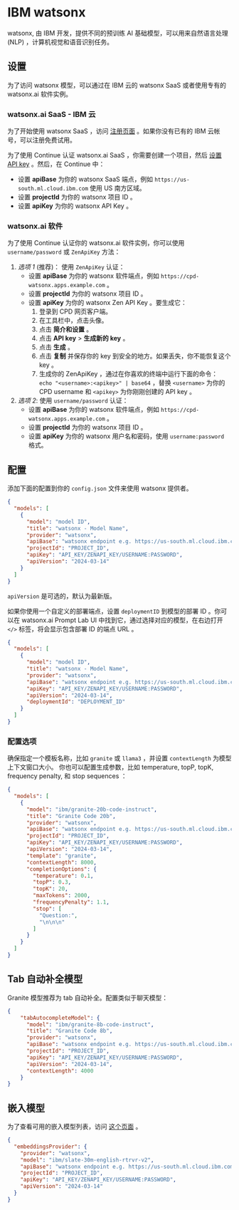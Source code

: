 # IBM watsonx

watsonx, 由 IBM 开发，提供不同的预训练 AI 基础模型，可以用来自然语言处理 (NLP) ，计算机视觉和语音识别任务。

## 设置

为了访问 watsonx 模型，可以通过在 IBM 云的 watsonx SaaS 或者使用专有的 watsonx.ai 软件实例。

### watsonx.ai SaaS - IBM 云

为了开始使用 watsonx SaaS ，访问 [注册页面](https://dataplatform.cloud.ibm.com/registration/stepone?context=wx) 。如果你没有已有的 IBM 云帐号，可以注册免费试用。

为了使用 Continue 认证 watsonx.ai SaaS ，你需要创建一个项目，然后 [设置 API key](https://www.ibm.com/docs/en/mas-cd/continuous-delivery?topic=cli-creating-your-cloud-api-key) 。然后，在 Continue 中：

- 设置 **apiBase** 为你的 watsonx SaaS 端点，例如 `https://us-south.ml.cloud.ibm.com` 使用 US 南方区域。
- 设置 **projectId** 为你的 watsonx 项目 ID 。
- 设置 **apiKey** 为你的 watsonx API Key 。

### watsonx.ai 软件

为了使用 Continue 认证你的 watsonx.ai 软件实例，你可以使用 `username/password` 或 `ZenApiKey` 方法：

1. _选项 1_ (推荐)： 使用 `ZenApiKey` 认证：
   - 设置 **apiBase** 为你的 watsonx 软件端点，例如 `https://cpd-watsonx.apps.example.com` 。
   - 设置 **projectId** 为你的 watsonx 项目 ID 。
   - 设置 **apiKey** 为你的 watsonx Zen API Key 。要生成它：
     1. 登录到 CPD 网页客户端。
     2. 在工具栏中，点击头像。
     3. 点击 **简介和设置** 。
     4. 点击 **API key** > **生成新的 key** 。
     5. 点击 **生成** 。
     6. 点击 **复制** 并保存你的 key 到安全的地方。如果丢失，你不能恢复这个 key 。
     7. 生成你的 ZenApiKey ，通过在你喜欢的终端中运行下面的命令： `echo "<username>:<apikey>" | base64` ，替换 `<username>` 为你的 CPD username 和 `<apikey>` 为你刚刚创建的 API key 。
2. _选项 2_: 使用 `username/password` 认证：
   - 设置 **apiBase** 为你的 watsonx 软件端点，例如 `https://cpd-watsonx.apps.example.com` 。
   - 设置 **projectId** 为你的 watsonx 项目 ID 。
   - 设置 **apiKey** 为你的 watsonx 用户名和密码，使用 `username:password` 格式。

## 配置

添加下面的配置到你的 `config.json` 文件来使用 watsonx 提供者。

```json title="~/.continue/config.json"
{
  "models": [
    {
      "model": "model ID",
      "title": "watsonx - Model Name",
      "provider": "watsonx",
      "apiBase": "watsonx endpoint e.g. https://us-south.ml.cloud.ibm.com",
      "projectId": "PROJECT_ID",
      "apiKey": "API_KEY/ZENAPI_KEY/USERNAME:PASSWORD",
      "apiVersion": "2024-03-14"
    }
  ]
}
```

`apiVersion` 是可选的，默认为最新版。

如果你使用一个自定义的部署端点，设置 `deploymentID` 到模型的部署 ID 。你可以在 watsonx.ai Prompt Lab UI 中找到它，通过选择对应的模型，在右边打开 `</>` 标签，将会显示包含部署 ID 的端点 URL 。

```json title="~/.continue/config.json"
{
  "models": [
    {
      "model": "model ID",
      "title": "watsonx - Model Name",
      "provider": "watsonx",
      "apiBase": "watsonx endpoint e.g. https://us-south.ml.cloud.ibm.com",
      "apiKey": "API_KEY/ZENAPI_KEY/USERNAME:PASSWORD",
      "apiVersion": "2024-03-14",
      "deploymentId": "DEPLOYMENT_ID"
    }
  ]
}
```

### 配置选项

确保指定一个模板名称，比如 `granite` 或 `llama3` ，并设置 `contextLength` 为模型上下文窗口大小。
你也可以配置生成参数，比如 temperature, topP, topK, frequency penalty, 和 stop sequences ：

```json title="~/.continue/config.json"
{
  "models": [
    {
      "model": "ibm/granite-20b-code-instruct",
      "title": "Granite Code 20b",
      "provider": "watsonx",
      "apiBase": "watsonx endpoint e.g. https://us-south.ml.cloud.ibm.com",
      "projectId": "PROJECT_ID",
      "apiKey": "API_KEY/ZENAPI_KEY/USERNAME:PASSWORD",
      "apiVersion": "2024-03-14",
      "template": "granite",
      "contextLength": 8000,
      "completionOptions": {
        "temperature": 0.1,
        "topP": 0.3,
        "topK": 20,
        "maxTokens": 2000,
        "frequencyPenalty": 1.1,
        "stop": [
          "Question:",
          "\n\n\n"
        ]
      }
    }
  ]
}
```

## Tab 自动补全模型

Granite 模型推荐为 tab 自动补全。配置类似于聊天模型：
```json title="~/.continue/config.json"
{
    "tabAutocompleteModel": {
      "model": "ibm/granite-8b-code-instruct",
      "title": "Granite Code 8b",
      "provider": "watsonx",
      "apiBase": "watsonx endpoint e.g. https://us-south.ml.cloud.ibm.com",
      "projectId": "PROJECT_ID",
      "apiKey": "API_KEY/ZENAPI_KEY/USERNAME:PASSWORD",
      "apiVersion": "2024-03-14",
      "contextLength": 4000
    }
}
```

## 嵌入模型

为了查看可用的嵌入模型列表，访问 [这个页面](https://dataplatform.cloud.ibm.com/docs/content/wsj/analyze-data/fm-models-embed.html?context=wx&pos=2#ibm-provided) 。
```json title="~/.continue/config.json
{
  "embeddingsProvider": {
    "provider": "watsonx",
    "model": "ibm/slate-30m-english-rtrvr-v2",
    "apiBase": "watsonx endpoint e.g. https://us-south.ml.cloud.ibm.com",
    "projectId": "PROJECT_ID",
    "apiKey": "API_KEY/ZENAPI_KEY/USERNAME:PASSWORD",
    "apiVersion": "2024-03-14"
  }
}
```
